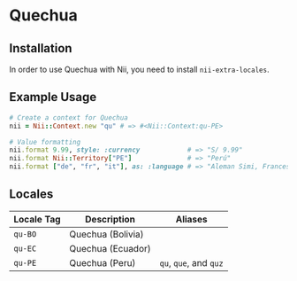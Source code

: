 <!-- This file has been generated. Source: languages/_template.md.erb -->

# Quechua

## Installation

In order to use Quechua with Nii, you need to install `nii-extra-locales`.

## Example Usage

``` ruby
# Create a context for Quechua
nii = Nii::Context.new "qu" # => #<Nii::Context:qu-PE>

# Value formatting
nii.format 9.99, style: :currency            # => "S/ 9.99"
nii.format Nii::Territory["PE"]              # => "Perú"
nii.format ["de", "fr", "it"], as: :language # => "Aleman Simi, Frances Simi, Italiano Simi"
```


## Locales

<table>
  <thead>
    <tr>
      <th>Locale Tag</th>
      <th>Description</th>
      <th>Aliases</th>
    </tr>
  </thead>
  <tbody>
    <tr>
      <td><code>qu-BO</code></td>
      <td>Quechua (Bolivia)</td>
      <td></td>
    </tr>
    <tr>
      <td><code>qu-EC</code></td>
      <td>Quechua (Ecuador)</td>
      <td></td>
    </tr>
    <tr>
      <td><code>qu-PE</code></td>
      <td>Quechua (Peru)</td>
      <td><code>qu</code>, <code>que</code>, and <code>quz</code></td>
    </tr>
  </tbody>
</table>

